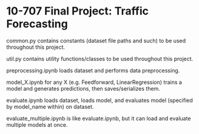 # 10-707 Final Project: Traffic Forecasting

common.py contains constants (dataset file paths and such) to be used throughout this project.

util.py contains utility functions/classes to be used throughout this project.

preprocessing.ipynb loads dataset and performs data preprocessing.

model_X.ipynb for any X (e.g. Feedforward, LinearRegression) trains a model and generates predictions, then saves/serializes them.

evaluate.ipynb loads dataset, loads model, and evaluates model (specified by model_name within) on dataset.

evaluate_multiple.ipynb is like evaluate.ipynb, but it can load and evaluate multiple models at once.
